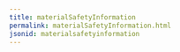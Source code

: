 ```yaml
---
title: materialSafetyInformation
permalink: materialSafetyInformation.html
jsonid: materialsafetyinformation
---
```


